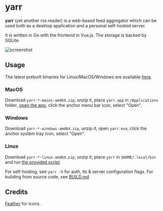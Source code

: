 # yarr

**yarr** (yet another rss reader) is a web-based feed aggregator which can be used both
as a desktop application and a personal self-hosted server.

It is written in Go with the frontend in Vue.js. The storage is backed by SQLite.

![screenshot](etc/promo.png)

## Usage

The latest prebuilt binaries for Linux/MacOS/Windows are available
[here](https://github.com/nkanaev/yarr/releases/latest).

### MacOS

Download `yarr-*-macos-amd64.zip`, unzip it, place `yarr.app` in `/Applications` folder, [open the app][macos-open], click the anchor menu bar icon, select "Open".

[macos-open]: https://support.apple.com/en-gb/guide/mac-help/mh40616/mac

### Windows

Download `yarr-*-windows-amd64.zip`, unzip it, open `yarr.exe`, click the anchor system tray icon, select "Open".

### Linux

Download `yarr-*-linux-amd64.zip`, unzip it, place `yarr` in `$HOME/.local/bin`
and run [the provided script](etc/install-linux.sh).

For self-hosting, see `yarr -h` for auth, tls & server configuration flags.
For building from source code, see [BUILD.md](BUILD.md)

## Credits

[Feather](http://feathericons.com/) for icons.
